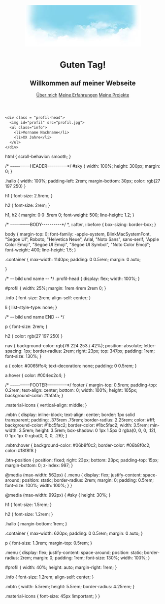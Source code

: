 <!DOCTYPE html>
<html lang="en">

<head>
  <meta charset="UTF-8">
  <meta name="viewport" content="width=device-width, initial-scale=1, shrink-to-fit=no">

  <title>Meg</title>
  <link rel="stylesheet" type="text/css" href="styles copy.css">
  <link rel="stylesheet" href="https://fonts.googleapis.com/css?family=Roboto:300,400,500,700|Material+Icons">
</head>
<header>
  <img id="sky" src="sky.jpeg">
  <div class="hallo">
    <h1>Guten Tag!</h1>
    <h2>Willkommen auf meiner Webseite</h2>
  </div>
  <nav>
    <a href="#">Über mich</a>
    <a href="#erf">Meine Erfahrungen</a>
    <a href="#proj">Meine Projekte</a>
  </nav>
</header>

<body>
  <main class="container">
    
    <div class = "profil-head">
      <img id="profil" src="profil.jpg">
      <ul class="info">
        <li>Vorname Nachname</li>
        <li>XX Jahre</li>
      </ul>
    </div>
    
    
    
 html {
  scroll-behavior: smooth;
}

/* ----------HEADER----------*/
#sky {
  width: 100%;
  height: 300px;
  margin: 0;
}

.hallo {
  width: 100%;
  padding-left: 2rem;
  margin-bottom: 30px;
  color: rgb(27 197 250)
}

h1 {
  font-size: 2.5rem;
}

h2 {
  font-size: 2rem;
}

h1,
h2 {
  margin: 0 0 .5rem 0;
  font-weight: 500;
  line-height: 1.2;
}

/* ----------BODY----------*/
*,
::after,
::before {
  box-sizing: border-box;
}

body {
  margin-top: 0;
  font-family: -apple-system, BlinkMacSystemFont, "Segoe UI", Roboto, "Helvetica Neue", Arial, "Noto Sans", sans-serif, "Apple Color Emoji", "Segoe UI Emoji", "Segoe UI Symbol", "Noto Color Emoji";
  font-weight: 400;
  line-height: 1.5;
}

.container {
  max-width: 1140px;
  padding: 0 0.5rem;
  margin: 0 auto;

}

/* -- bild und name -- */
.profil-head {
  display: flex;
  width: 100%;
}

#profil {
  width: 25%;
  margin: 1rem 4rem 2rem 0;
}

.info {
  font-size: 2rem;
  align-self: center;
}

li {
  list-style-type: none;
}

/* -- bild und name END -- */

p {
  font-size: 2rem;
}

h2 {
  color: rgb(27 197 250)
}

nav {
  background-color: rgb(76 224 253 / 42%);
  position: absolute;
  letter-spacing: 1px;
  border-radius: 2rem;
  right: 23px;
  top: 347px;
  padding: 1rem;
  font-size: 130%;
}

a {
  color: #0065ffc4;
  text-decoration: none;
  padding: 0 0.5rem;
}

a:hover {
  color: #004ec2c4;
}


/* ----------FOOTER----------*/
footer {
  margin-top: 0.5rem;
  padding-top: 0.2rem;
  text-align: center;
  bottom: 0;
  width: 100%;
  height: 105px;
  background-color: #fafafa;
}

.material-icons {
  vertical-align: middle;
}

.mbtn {
  display: inline-block;
  text-align: center;
  border: 1px solid transparent;
  padding: .375rem .75rem;
  border-radius: 2.25rem;
  color: #fff;
  background-color: #1bc5fac2;
  border-color: #1bc5fac2;
  width: 3.5rem;
  min-width: 3.5rem;
  height: 3.5rem;
  box-shadow: 0 1px 1.5px 0 rgba(0, 0, 0, .12), 0 1px 1px 0 rgba(0, 0, 0, .26);
}

.mbtn:hover {
  background-color: #06b8f0c2;
  border-color: #06b8f0c2;
  color: #f8f8f8
}

.btn-position {
  position: fixed;
  right: 23px;
  bottom: 23px;
  padding-top: 15px;
  margin-bottom: 0;
  z-index: 997;
}

@media (max-width: 562px) {
  .menu {
    display: flex;
    justify-content: space-around;
    position: static;
    border-radius: 2rem;
    margin: 0;
    padding: 0.5rem;
    font-size: 100%;
    width: 100%;
  }
}

@media (max-width: 992px) {
  #sky {
    height: 30%;
  }

  h1 {
    font-size: 1.5rem;
  }

  h2 {
    font-size: 1.2rem;
  }

  .hallo {
    margin-bottom: 1rem;
  }

  .container {
    max-width: 620px;
    padding: 0 0.5rem;
    margin: 0 auto;
  }

  p {
    font-size: 1.3rem;
    margin-top: 0.5rem;
  }

  .menu {
    display: flex;
    justify-content: space-around;
    position: static;
    border-radius: 2rem;
    margin: 0;
    padding: 1rem;
    font-size: 130%;
    width: 100%;
  }

  #profil {
    width: 40%;
    height: auto;
    margin-right: 1rem;
  }

  .info {
    font-size: 1.2rem;
    align-self: center;
  }

  .mbtn {
    width: 5.5rem;
    height: 5.5rem;
    border-radius: 4.25rem;
  }

  .material-icons {
    font-size: 45px !important;
  }
}
